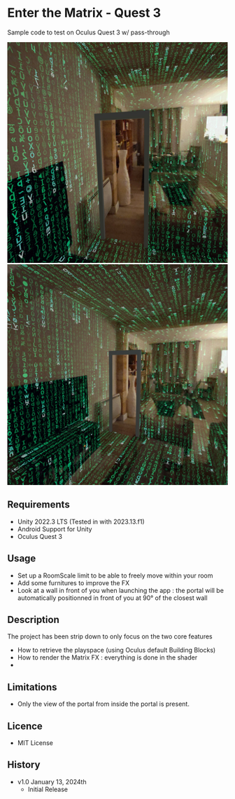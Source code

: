 # Enter the Matrix - Quest 3

Sample code to test on Oculus Quest 3 w/ pass-through

<img src="Images/screen1.png" >
<img src="Images/screen2.png" >

## Requirements
* Unity 2022.3 LTS (Tested in with 2023.13.f1)
* Android Support for Unity
* Oculus Quest 3 

## Usage
* Set up a RoomScale limit to be able to freely move within your room
* Add some furnitures to improve the FX
* Look at a wall in front of you when launching the app : the portal will be automatically positionned in front of you at 90° of the closest wall

## Description
The project has been strip down to only focus on the two core features
* How to retrieve the playspace (using Oculus default Building Blocks) 
* How to render the Matrix FX : everything is done in the shader
* 
## Limitations
* Only the view of the portal from inside the portal is present. 

## Licence
* MIT License

## History
* v1.0 January 13, 2024th
	* Initial Release